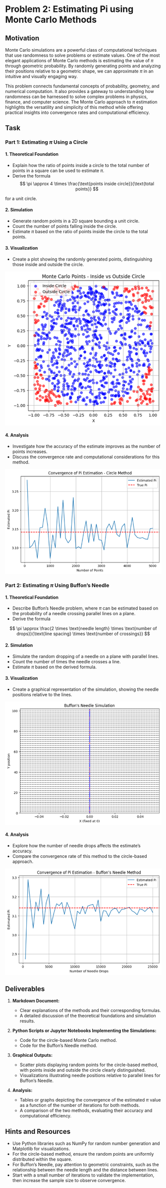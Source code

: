 # Problem 2: Estimating Pi using Monte Carlo Methods

## Motivation
Monte Carlo simulations are a powerful class of computational techniques that use randomness to solve problems or estimate values. One of the most elegant applications of Monte Carlo methods is estimating the value of $\pi$ through geometric probability. By randomly generating points and analyzing their positions relative to a geometric shape, we can approximate $\pi$ in an intuitive and visually engaging way.

This problem connects fundamental concepts of probability, geometry, and numerical computation. It also provides a gateway to understanding how randomness can be harnessed to solve complex problems in physics, finance, and computer science. The Monte Carlo approach to $\pi$ estimation highlights the versatility and simplicity of this method while offering practical insights into convergence rates and computational efficiency.

## Task

### Part 1: Estimating $\pi$ Using a Circle

#### 1. Theoretical Foundation
- Explain how the ratio of points inside a circle to the total number of points in a square can be used to estimate $\pi$.
- Derive the formula
$$
\pi \approx 4 \times \frac{\text{points inside circle}}{\text{total points}}
$$

for a unit circle.

#### 2. Simulation
- Generate random points in a 2D square bounding a unit circle.
- Count the number of points falling inside the circle.
- Estimate $\pi$ based on the ratio of points inside the circle to the total points.

#### 3. Visualization
- Create a plot showing the randomly generated points, distinguishing those inside and outside the circle.

![alt text](image-4.png)

#### 4. Analysis
- Investigate how the accuracy of the estimate improves as the number of points increases.
- Discuss the convergence rate and computational considerations for this method.

![alt text](image-5.png)

### Part 2: Estimating $\pi$ Using Buffon’s Needle

#### 1. Theoretical Foundation
- Describe Buffon’s Needle problem, where $\pi$ can be estimated based on the probability of a needle crossing parallel lines on a plane.
- Derive the formula 

$$
\pi \approx \frac{2 \times \text{needle length} \times \text{number of drops}}{\text{line spacing} \times \text{number of crossings}}
$$

#### 2. Simulation
- Simulate the random dropping of a needle on a plane with parallel lines.
- Count the number of times the needle crosses a line.
- Estimate $\pi$ based on the derived formula.

#### 3. Visualization
- Create a graphical representation of the simulation, showing the needle positions relative to the lines.

![alt text](image-6.png)

#### 4. Analysis
- Explore how the number of needle drops affects the estimate’s accuracy.
- Compare the convergence rate of this method to the circle-based approach.

![alt text](image-7.png)

## Deliverables

1. **Markdown Document:**

    - Clear explanations of the methods and their corresponding formulas.
    - A detailed discussion of the theoretical foundations and simulation results.

2. **Python Scripts or Jupyter Notebooks Implementing the Simulations:**

    - Code for the circle-based Monte Carlo method.
    - Code for the Buffon’s Needle method.

3. **Graphical Outputs:**

    - Scatter plots displaying random points for the circle-based method, with points inside and outside the circle clearly distinguished.
    - Visualizations illustrating needle positions relative to parallel lines for Buffon’s Needle.

4. **Analysis:**

    - Tables or graphs depicting the convergence of the estimated $\pi$ value as a function of the number of iterations for both methods.
    - A comparison of the two methods, evaluating their accuracy and computational efficiency.

## Hints and Resources
- Use Python libraries such as NumPy for random number generation and Matplotlib for visualizations.
- For the circle-based method, ensure the random points are uniformly distributed within the square.
- For Buffon’s Needle, pay attention to geometric constraints, such as the relationship between the needle length and the distance between lines.
- Start with a small number of iterations to validate the implementation, then increase the sample size to observe convergence.